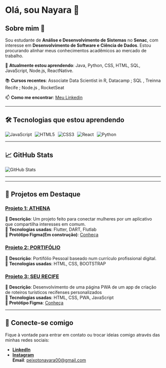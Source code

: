 # Olá, sou Nayara 👋

## Sobre mim 🚀

Sou estudante de **Análise e Desenvolvimento de Sistemas** no **Senac**, com interesse em  **Desenvolvimento de Software e Ciência de Dados**. Estou procurando alinhar meus conhecimentos acadêmicos ao mercado de trabalho. 

🌱 **Atualmente estou aprendendo**: Java, Python, CSS, HTML, SQL, JavaScript, Node.js, ReactNative. 

📚 **Cursos recentes**: Associate Data Scientist in R, Datacamp ; SQL , Treinna Recife ; Node.js , RocketSeat 

📫 **Como me encontrar**: [Meu Linkedin](www.linkedin.com/in/nayara-peixoto-64525b23b)

---

## 🛠️ Tecnologias que estou aprendendo

<div style="display: flex; flex-wrap: wrap; gap: 10px;">
    <img src="https://img.shields.io/badge/JavaScript-eeeeee?style=flat&logo=javascript" alt="JavaScript">
    <img src="https://img.shields.io/badge/HTML5-eeeeee?style=flat&logo=html5" alt="HTML5">
    <img src="https://img.shields.io/badge/CSS3-eeeeee?style=flat&logo=css3" alt="CSS3">
    <img src="https://img.shields.io/badge/React-eeeeee?style=flat&logo=react" alt="React">
    <img src="https://img.shields.io/badge/Python-eeeeee?style=flat&logo=python" alt="Python">
</div>

---

## 📈 GitHub Stats

![GitHub Stats](https://github-readme-stats.vercel.app/api?username=nayarape&show_icons=true&hide_title=true&count_private=true&hide=prs&theme=radical)

---

---

## 🚀 Projetos em Destaque

### [Projeto 1: ATHENA](link-do-repo)
🔹 **Descrição**: Um projeto feito para conectar mulheres por um aplicativo que compartilha interesses em comum.  
🔹 **Tecnologias usadas**: Flutter, DART, Flutlab         
🔹 **Protótipo Figma(Em construção)**: [Conheça](https://www.figma.com/proto/JlsFgH3OxLXAvGbfVMBb0R/Athena?node-id=0-1&t=3X2fJdDoIDtc6HUg-1)


### [Projeto 2: PORTIFÓLIO](https://github.com/nayarape/curriculoatualizado.git)
🔹 **Descrição**: Portifólio Pessoal baseado num currículo profissional digital.  
🔹 **Tecnologias usadas**: HTML, CSS, BOOTSTRAP

### [Projeto 3: SEU RECIFE](https://github.com/nayarape/ProjetoPwa.git)
🔹 **Descrição**: Desenvolvimento de uma página PWA de um app de criação de roteiros turísticos recifenses personalizados  
🔹 **Tecnologias usadas**: HTML, CSS, PWA, JavaScript               
🔹 **Protótipo Figma**: [Conheça](https://www.figma.com/proto/siIKbw5lBtlhpBphOI4s5E/Seu-Recife?node-id=0-1&t=od87ZyRrgbMWvHVi-1)



---

## 💬 Conecte-se comigo

Fique à vontade para entrar em contato ou trocar ideias comigo através das minhas redes sociais:

- **[LinkedIn](www.linkedin.com/in/nayara-peixoto-64525b23b)**  
- **[Instagram](https://www.instagram.com/nayarape/)**  
**Email**: [peixotonayara00@gmail.com](mailto:peixotonayara00@gmail.com)
